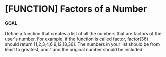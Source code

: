 # [FUNCTION] Factors of a Number

#### GOAL

Define a function that creates a list of all the numbers that are factors of the user's number. For example, if the function is called factor, factor(36) should return [1,2,3,4,6,9,12,18,36]. The numbers in your list should be from least to greatest, and 1 and the original number should be included.